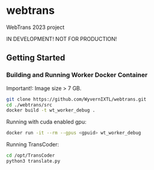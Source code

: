 # webtrans
WebTrans 2023 project

IN DEVELOPMENT! NOT FOR PRODUCTION!

## Getting Started
### Building and Running Worker Docker Container
Important!: Image size > 7 GB.

```bash
git clone https://github.com/WyvernIXTL/webtrans.git
cd ./webtrans/src
docker build -t wt_worker_debug .
```
Running with cuda enabled gpu:
```bash
docker run -it --rm --gpus <gpuid> wt_worker_debug
```
Running TransCoder:
```bash
cd /opt/TransCoder
python3 translate.py
```